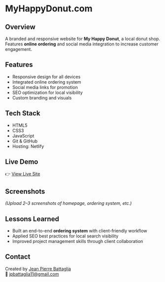 # MyHappyDonut.com

## Overview
A branded and responsive website for **My Happy Donut**, a local donut shop.  
Features **online ordering** and social media integration to increase customer engagement.

## Features
- Responsive design for all devices  
- Integrated online ordering system  
- Social media links for promotion  
- SEO optimization for local visibility  
- Custom branding and visuals

## Tech Stack
- HTML5  
- CSS3  
- JavaScript  
- Git & GitHub  
- Hosting: Netlify

## Live Demo
👉 [View Live Site](https://myhappydonut.com)

## Screenshots
*(Upload 2–3 screenshots of homepage, ordering system, etc.)*

## Lessons Learned
- Built an end-to-end **ordering system** with client-friendly workflow  
- Applied SEO best practices for local search visibility  
- Improved project management skills through client collaboration

## Contact
Created by [Jean Pierre Battaglia](https://menu-made.com)  
📧 jpbattaglia11@gmail.com
